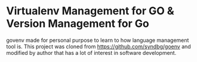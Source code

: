 
# Virtualenv Management for GO  & Version Management for Go 
govenv made for personal purpose to learn to how language management tool is.
This project was cloned from https://github.com/syndbg/goenv and modified by author that has a lot of interest in software development.
